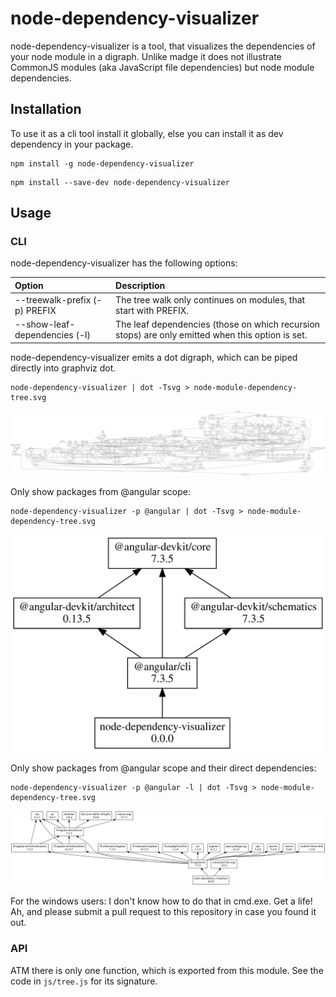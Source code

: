 # node-dependency-visualizer

node-dependency-visualizer is a tool, that visualizes the dependencies of your node module in a digraph. Unlike madge it does not illustrate CommonJS modules (aka JavaScript file dependencies) but node module dependencies.

## Installation

To use it as a cli tool install it globally, else you can install it as dev dependency in your package.

```
npm install -g node-dependency-visualizer
```

```
npm install --save-dev node-dependency-visualizer
```

## Usage

### CLI

node-dependency-visualizer has the following options:

| Option | Description |
| :----- | :---------- |
| --treewalk-prefix (-p) PREFIX | The tree walk only continues on modules, that start with PREFIX. |
| --show-leaf-dependencies (-l) | The leaf dependencies (those on which recursion stops) are only emitted when this option is set. |

node-dependency-visualizer emits a dot digraph, which can be piped directly into graphviz dot.

```
node-dependency-visualizer | dot -Tsvg > node-module-dependency-tree.svg
```

![](doc/angular-all.svg)

Only show packages from @angular scope:

```
node-dependency-visualizer -p @angular | dot -Tsvg > node-module-dependency-tree.svg
```

![](doc/angular-only.svg)

Only show packages from @angular scope and their direct dependencies:

```
node-dependency-visualizer -p @angular -l | dot -Tsvg > node-module-dependency-tree.svg
```

![](doc/angular-and-direct-only.svg)

For the windows users: I don't know how to do that in cmd.exe. Get a life! Ah, and please submit a pull request to this repository in case you found it out.

### API

ATM there is only one function, which is exported from this module. See the code in `js/tree.js` for its signature.



